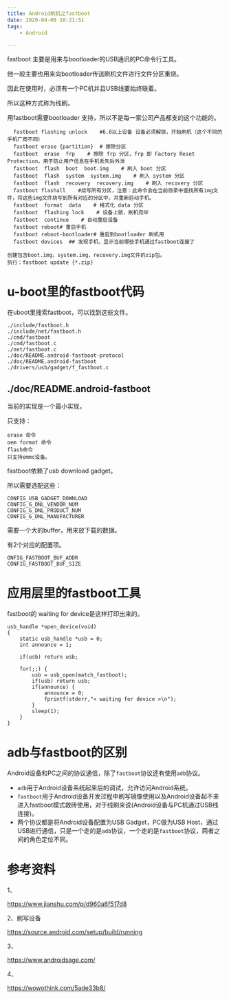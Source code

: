 ```yaml
---
title: Android刷机之fastboot
date: 2020-04-08 10:21:51
tags:
	- Android

---
```




fastboot 主要是用来与bootloader的USB通讯的PC命令行工具。

他一般主要也用来向bootloader传送刷机文件进行文件分区重烧。 

因此在使用时，必须有一个PC机并且USB线要始终联着。

所以这种方式称为线刷。  

用fastboot需要bootloader 支持，所以不是每一家公司产品都支的这个功能的。



```
  fastboot flashing unlock    #6.0以上设备 设备必须解锁，开始刷机（这个不同的手机厂商不同）
  fastboot erase {partition}  # 擦除分区
  fastboot  erase  frp    # 擦除 frp 分区，frp 即 Factory Reset Protection，用于防止用户信息在手机丢失后外泄
  fastboot  flash  boot  boot.img    # 刷入 boot 分区
  fastboot  flash  system  system.img    # 刷入 system 分区
  fastboot  flash  recovery  recovery.img    # 刷入 recovery 分区
  fastboot flashall    #烧写所有分区，注意：此命令会在当前目录中查找所有img文件，将这些img文件烧写到所有对应的分区中，并重新启动手机。
  fastboot  format  data    # 格式化 data 分区
  fastboot  flashing lock    # 设备上锁，刷机完毕
  fastboot  continue    # 自动重启设备
  fastboot reboot# 重启手机
  fastboot reboot-bootloader# 重启到bootloader 刷机用
  fastboot devices  ## 发现手机，显示当前哪些手机通过fastboot连接了
```



```
创建包含boot.img，system.img，recovery.img文件的zip包。
执行：fastboot update {*.zip}
```

# u-boot里的fastboot代码

在uboot里搜索fastboot，可以找到这些文件。

```
./include/fastboot.h
./include/net/fastboot.h
./cmd/fastboot
./cmd/fastboot.c
./net/fastboot.c
./doc/README.android-fastboot-protocol
./doc/README.android-fastboot
./drivers/usb/gadget/f_fastboot.c
```

## ./doc/README.android-fastboot

当前的实现是一个最小实现，

只支持：

```
erase 命令
oem format 命令
flash命令
只支持emmc设备。
```

fastboot依赖了usb download gadget。

所以需要选配这些：

```
CONFIG_USB_GADGET_DOWNLOAD
CONFIG_G_DNL_VENDOR_NUM
CONFIG_G_DNL_PRODUCT_NUM
CONFIG_G_DNL_MANUFACTURER
```

需要一个大的buffer，用来放下载的数据。

有2个对应的配置项。

```
ONFIG_FASTBOOT_BUF_ADDR 
CONFIG_FASTBOOT_BUF_SIZE
```





# 应用层里的fastboot工具



fastboot的 waiting for device是这样打印出来的。

```
usb_handle *open_device(void)
{
    static usb_handle *usb = 0;
    int announce = 1;

    if(usb) return usb;

    for(;;) {
        usb = usb_open(match_fastboot);
        if(usb) return usb;
        if(announce) {
            announce = 0;
            fprintf(stderr,"< waiting for device >\n");
        }
        sleep(1);
    }
}
```



# adb与fastboot的区别

Android设备和PC之间的协议通信，除了`fastboot`协议还有使用`adb`协议。

- `adb`用于Android设备系统起来后的调试，允许访问Android系统。
- `fastboot`用于Android设备开发过程中刷写镜像使用以及Android设备起不来进入fastboot模式救砖使用，对于线刷来说(Android设备与PC机通过USB线连接)。
- 两个协议都是将Android设备配置为USB Gadget，PC做为USB Host，通过USB进行通信，只是一个走的是`adb`协议，一个走的是`fastboot`协议，两者之间的角色定位不同。



# 参考资料

1、

https://www.jianshu.com/p/d960a6f517d8

2、刷写设备

https://source.android.com/setup/build/running

3、

https://www.androidsage.com/

4、

https://wowothink.com/5ade33b8/